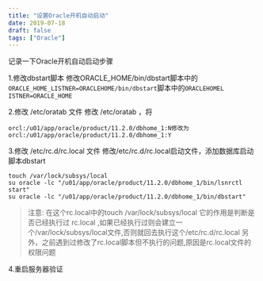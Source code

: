 ```yaml
---
title: "设置Oracle开机自动启动"
date: 2019-07-18
draft: false
tags: ["Oracle"]
---
```


记录一下Oracle开机自动启动步骤
<!--more-->

1.修改dbstart脚本
修改ORACLE_HOME/bin/dbstart脚本中的`ORACLE_HOME_LISTNER=ORACLEH​OME/bin/dbstart`脚本中的`ORACLEH​OMEL​ISTNER=ORACLE_HOME`

2.修改 /etc/oratab 文件
修改 /etc/oratab ，将
```
orcl:/u01/app/oracle/product/11.2.0/dbhome_1:N修改为
orcl:/u01/app/oracle/product/11.2.0/dbhome_1:Y
```

3.修改 /etc/rc.d/rc.local 文件
修改/etc/rc.d/rc.local启动文件，添加数据库启动脚本dbstart
```
touch /var/lock/subsys/local
su oracle -lc "/u01/app/oracle/product/11.2.0/dbhome_1/bin/lsnrctl start"
su oracle -lc "/u01/app/oracle/product/11.2.0/dbhome_1/bin/dbstart"
```

>注意:
在这个rc.local中的touch /var/lock/subsys/local
它的作用是判断是否已经执行过 rc.local ,如果已经执行过则会建立一个/var/lock/subsys/local文件,否则就回去执行这个/etc/rc.d/rc.local
另外，之前遇到过修改了rc.local脚本但不执行的问题,原因是rc.local文件的权限问题



4.重启服务器验证
